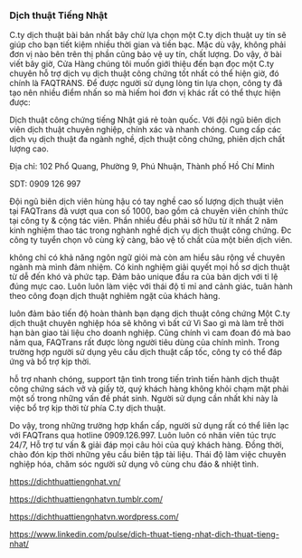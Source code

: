 ### Dịch thuật Tiếng Nhật

C.ty dịch thuật bài bản nhất bây chừ
lựa chọn một C.ty dịch thuật uy tín sẽ giúp cho bạn tiết kiệm nhiều thời gian và tiền bạc. Mặc dù vậy, không phải đơn vị nào bên trên thị phần cũng bảo vệ uy tín, chất lượng. Do vậy, ở bài viết bây giờ, Cửa Hàng chúng tôi muốn giới thiệu đến bạn đọc một C.ty chuyên hỗ trợ dịch vụ dịch thuật công chứng tốt nhất có thể hiện giờ, đó chính là FAQTRANS. Để được người sử dụng lòng tin lựa chọn, công ty đã tạo nên nhiều điểm nhấn so mà hiếm hoi đơn vị khác rất có thể thực hiện được:

Dịch thuật công chứng tiếng Nhật giá rẻ toàn quốc. Với đội ngũ biên dịch viên dịch thuật chuyên nghiệp, chính xác và nhanh chóng. Cung cấp các dịch vụ dịch thuật đa ngành nghề, dịch thuật công chứng, phiên dịch chất lượng cao.

Địa chỉ: 102 Phổ Quang, Phường 9, Phú Nhuận, Thành phố Hồ Chí Minh

SDT: 0909 126 997

Đội ngũ biên dịch viên hùng hậu có tay nghề cao
số lượng dịch thuật viên tại FAQTrans đã vượt qua con số 1000, bao gồm cả chuyên viên chính thức tại công ty & cộng tác viên. Phần nhiều đều phải sở hữu từ ít nhất 2 năm kinh nghiệm thao tác trong nghành nghề dịch vụ dịch thuật công chứng. Đc công ty tuyển chọn vô cùng kỹ càng, bảo vệ tố chất của một biên dịch viên.

không chỉ có khả năng ngôn ngữ giỏi mà còn am hiểu sâu rộng về chuyên ngành mà mình đảm nhiệm. Có kinh nghiệm giải quyết mọi hồ sơ dịch thuật từ dễ đến khó và phức tạp. Đảm bảo unique đầu ra của bản dịch với tỉ lệ đúng mực cao. Luôn luôn làm việc với thái độ tỉ mỉ and cảnh giác, tuân hành theo công đoạn dịch thuật nghiêm ngặt của khách hàng.

luôn đảm bảo tiến độ hoàn thành bạn dạng dịch thuật công chứng
Một C.ty dịch thuật chuyên nghiệp hóa sẽ không vì bất cứ Vì Sao gì mà làm trễ thời hạn bàn giao tài liệu cho doanh nghiệp. Cũng chính vì cam đoan đó mà bao năm qua, FAQTrans rất được lòng người tiêu dùng của chính mình. Trong trường hợp người sử dụng yêu cầu dịch thuật cấp tốc, công ty có thể đáp ứng và bổ trợ kịp thời.

hỗ trợ nhanh chóng, support tận tình
trong tiến trình tiến hành dịch thuật công chứng sách vở và giấy tờ, quý khách hàng không khỏi chạm mặt phải một số trong những vấn đề phát sinh. Người sử dụng cần nhất khi này là việc bổ trợ kịp thời từ phía C.ty dịch thuật.

Do vậy, trong những trường hợp khẩn cấp, người sử dụng rất có thể liên lạc với FAQTrans qua hotline 0909.126.997. Luôn luôn có nhân viên túc trực 24/7, Hỗ trợ tư vấn & giải đáp mọi câu hỏi của quý khách hàng. Đồng thời, chào đón kịp thời những yêu cầu biên tập tài liệu. Thái độ làm việc chuyên nghiệp hóa, chăm sóc người sử dụng vô cùng chu đáo & nhiệt tình.

https://dichthuattiengnhat.vn/

https://dichthuattiengnhatvn.tumblr.com/

https://dichthuattiengnhatvn.wordpress.com/

https://www.linkedin.com/pulse/dich-thuat-tieng-nhat-dich-thuat-tieng-nhat/
